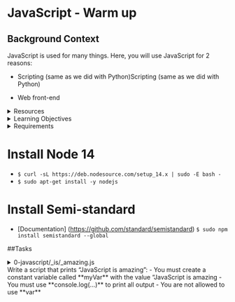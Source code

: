 # JavaScript - Warm up


## Background Context
JavaScript is used for many things. Here, you will use JavaScript for 2 reasons:

- Scripting (same as we did with Python)Scripting (same as we did with Python)

- Web front-end

<details><summary>Resources</summary>
<p> 
- [Writing JavaScript Code](https://developer.mozilla.org/en-US/docs/Learn/Getting_started_with_the_web/JavaScript_basics)
- [Variables](https://developer.mozilla.org/en-US/docs/Learn/JavaScript/First_steps/Variables)
- [Data Types](https://developer.mozilla.org/en-US/docs/Learn/JavaScript/First_steps/Variables)
- [Operators](https://developer.mozilla.org/en-US/docs/Learn/JavaScript/First_steps/Variables)
- [Operator Precedence](https://developer.mozilla.org/en-US/docs/Web/JavaScript/Reference/Operators/Operator_Precedence)
- [Controlling Flow and error handling](https://developer.mozilla.org/en-US/docs/Web/JavaScript/Guide/Control_flow_and_error_handling)
- [Functions](https://developer.mozilla.org/en-US/docs/Learn/JavaScript/Building_blocks/Functions)
- [Objectives and Arrays](https://developer.mozilla.org/en-US/docs/Learn/JavaScript/Objects)
- [Intrinsic Objects](https://developer.mozilla.org/en-US/docs/Learn/JavaScript/Objects)
- [Module Patterns](https://darrenderidder.github.io/talks/ModulePatterns/#/)
- [var, let and constant](https://www.youtube.com/watch?v=sjyJBL5fkp8)
- [JavaScript Tutorial](https://www.youtube.com/watch?v=vZBCTc9zHtI)
- [Modern Js](https://github.com/mbeaudru/modern-js-cheatsheet)
</p>
</details>

<details><summary>Learning Objectives</summary>
<p>
- Why JavaScript programming is amazing
- How to run a JavaScript script
- How to create variables and constants
- What are differences between `var`, `const` and `let`
- What are all the data types available in JavaScript
- How to use the `if`, `if ... else` statements
- How to use comments
- How to affect values to variables
- How to use `while` and `for` loops
- How to use `break` and `continue` statements
- What is a function and how do you use functions
- What does a function that does not use any `return` statement return
- Scope of variables
- What are the arithmetic operators and how to use them
- How to manipulate dictionary
- How to import a file
</p>
</details>

<details><summary>Requirements</summary>
<p>
- Allowed editors: `vi`, `vim`, `emacs`
- All your files will be interpreted on Ubuntu 20.04 LTS using `node` (version 14.x)
- All your files should end with a new line
- The first line of all your files should be exactly `#!/usr/bin/node`
- A `README.md` file, at the root of the folder of the project, is mandatory
- Your code should be `semistandard` compliant (version 16.x.x).[ Rules of Standard ](https://alx-intranet.hbtn.io/rltoken/1T1yg1vOAChRN20Yyz8crw) + [ semicolons on top](https://alx-intranet.hbtn.io/rltoken/35q5Pc6A6KWPyd3kGeRQFg). Also as reference: [AirBNB style](https://github.com/airbnb/javascript)
- All your files must be executable
- The length of your files will be tested using `wc`
</p>
</details>

# Install Node 14
- `$ curl -sL https://deb.nodesource.com/setup_14.x | sudo -E bash -`
- `$ sudo apt-get install -y nodejs`

# Install Semi-standard
- [Documentation] (https://github.com/standard/semistandard)
`$ sudo npm install semistandard --global`


##Tasks
<details><summary>0-javascript/_is/_amazing.js<summary>
Write a script that prints “JavaScript is amazing”:
- You must create a constant variable called **myVar** with the value “JavaScript is amazing
- You must use **console.log(...)** to print all output
- You are not allowed to use **var**
</details>

